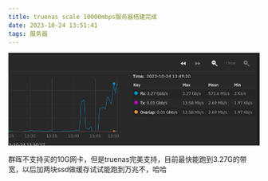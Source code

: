 ```yaml
---
title: truenas scale 10000mbps服务器搭建完成
date: 2023-10-24 13:51:41
tags: 服务器
---
```


![Alt text](../img/truenas-network.png)

群晖不支持买的10G网卡，但是truenas完美支持，目前最快能跑到3.27G的带宽，以后加两块ssd做缓存试试能跑到万兆不，哈哈